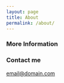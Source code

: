 ```yaml
---
layout: page
title: About
permalink: /about/
---
```




### More Information



### Contact me

[email@domain.com](mailto:email@domain.com)